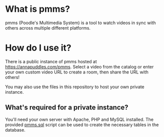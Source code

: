 # What is pmms?

pmms (Poodle's Multimedia System) is a tool to watch videos in sync with others across multiple different platforms.

# How do I use it?

There is a public instance of pmms hosted at https://annapuddles.com/pmms. Select a video from the catalog or enter your own custom video URL to create a room, then share the URL with others!

You may also use the files in this repository to host your own private instance.

## What's required for a private instance?

You'll need your own server with Apache, PHP and MySQL installed. The provided [pmms.sql](pmms.sql) script can be used to create the necessary tables in the database.
